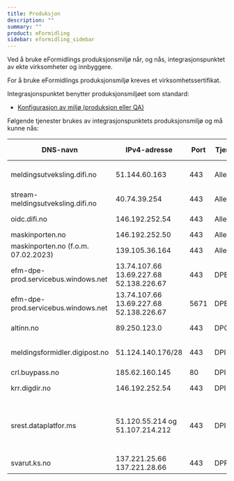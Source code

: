 ```yaml
---
title: Produksjon
description: ""
summary: ""
product: eFormidling
sidebar: eformidling_sidebar
---
```


Ved å bruke eFormidlings produksjonsmiljø når, og nås, integrasjonspunktet av ekte virksomheter og innbyggere.

For å bruke eFormidlings produksjonsmiljø kreves et virksomhetssertifikat.

Integrasjonspunktet benytter produksjonsmiljøet som standard:

- [Konfigurasjon av miljø (produksjon eller QA)](../installasjon/installasjon#miljø-produksjon-eller-qa)

Følgende tjenester brukes av integrasjonspunktets produksjonsmiljø og må kunne nås:

| DNS-navn                            | IPv4-adresse                                        | Port | Tjeneste | Beskrivelse                                                                              | Inn-/utgående trafikk |
|-------------------------------------|-----------------------------------------------------|------|----------|------------------------------------------------------------------------------------------|-----------------------|
| meldingsutveksling.difi.no          | 51.144.60.163                                       | 443  | Alle     | eFormidling, diverse tjenester, adresseoppslag m.m.                                      | utgående              |
| stream-meldingsutveksling.difi.no   | 40.74.39.254                                        | 443  | Alle     | eFormidling, logging                                                                     | utgående              |
| oidc.difi.no                        | 146.192.252.54	                                     | 443  | Alle     | ID-porten oidc-provider                                                                  | utgående              |
| maskinporten.no                     | 146.192.252.50                                      | 443  | Alle     | Maskinporten                                                                             | utgående              |
| maskinporten.no (f.o.m. 07.02.2023) | 139.105.36.164                                      | 443  | Alle     | Maskinporten                                                                             | utgående              |
| efm-dpe-prod.servicebus.windows.net | 13.74.107.66 <br/> 13.69.227.68 <br/> 52.138.226.67 | 443  | DPE      | Azure Service Bus, HTTP/REST API                                                         | utgående              |
| efm-dpe-prod.servicebus.windows.net | 13.74.107.66 <br/> 13.69.227.68 <br/> 52.138.226.67 | 5671 | DPE      | Azure Service Bus, AMQP med TLS                                                          | utgående              |
| altinn.no                           | 89.250.123.0                                        | 443  | DPO/DPV  | Altinn formidlingstjeneste                                                               | utgående              |
| meldingsformidler.digipost.no       | 51.124.140.176/28                                   | 443  | DPI      | Meldingsformidler for DPI-meldinger (16 adresser)                                        | utgående              |
| crl.buypass.no       | 185.62.160.145                                   | 80  | DPI      | Buypass CRL-liste                                        | utgående              |
| krr.digdir.no      | 146.192.252.54                                 | 443  | DPI      | Kontakt-og reservasjonsregisteret                                       | utgående              |
| srest.dataplatfor.ms                | 51.120.55.214 og 51.107.214.212                                        | 443  | DPI      | For ny transportinfrastruktur i Digital postkasse, rest-endepunkt aksesspunkt i hjørne 2 | utgående              |
| svarut.ks.no                        | 137.221.25.66 <br/> 137.221.28.66                   | 443  | DPF      | KS FIKS meldingformidler                                                                 | utgående              |
